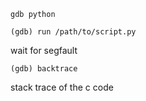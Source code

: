 ```gdb python ```

```(gdb) run /path/to/script.py ```

 wait for segfault 
 
```(gdb) backtrace ```

stack trace of the c code

